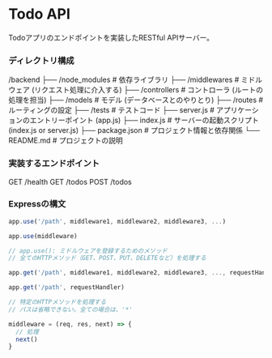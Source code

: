 # Todo API
Todoアプリのエンドポイントを実装したRESTful APIサーバー。

### ディレクトリ構成

/backend
├── /node_modules    # 依存ライブラリ
├── /middlewares     # ミドルウェア (リクエスト処理に介入する)
├── /controllers     # コントローラ (ルートの処理を担当)
├── /models          # モデル (データベースとのやりとり)
├── /routes          # ルーティングの設定
├── /tests           # テストコード
├── server.js        # アプリケーションのエントリーポイント (app.js)
├── index.js         # サーバーの起動スクリプト (index.js or server.js)
├── package.json     # プロジェクト情報と依存関係
└── README.md        # プロジェクトの説明


### 実装するエンドポイント
GET /health
GET /todos
POST /todos


### Expressの構文
```js
app.use('/path', middleware1, middleware2, middleware3, ...)

app.use(middleware)

// app.use(): ミドルウェアを登録するためのメソッド
// 全てのHTTPメソッド（GET、POST、PUT、DELETEなど）を処理する

app.get('/path', middleware1, middleware2, middleware3, ..., requestHandler)

app.get('/path', requestHandler)

// 特定のHTTPメソッドを処理する
// パスは省略できない。全ての場合は、'*'

middleware = (req, res, next) => {
  // 処理
  next()
}
```